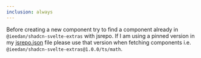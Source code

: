 ```yaml
---
inclusion: always
---
```


Before creating a new component try to find a component already in `@ieedan/shadcn-svelte-extras` with jsrepo. If I am using a pinned version in my [jsrepo.json](mdc:jsrepo.json) file please use that version when fetching components i.e. `@ieedan/shadcn-svelte-extras@1.0.0/ts/math`.

